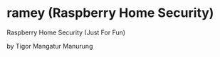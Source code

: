 # ramey (Raspberry Home Security)
Raspberry Home Security (Just For Fun)

by Tigor Mangatur Manurung

